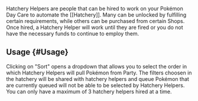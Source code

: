 Hatchery Helpers are people that can be hired to work on your Pokémon Day Care to automate the [[Hatchery]].
Many can be unlocked by fulfilling certain requirements, while others can be purchased from certain Shops.
Once hired, a Hatchery Helper will work until they are fired or you do not have the necessary funds to continue to employ them.

## Usage {#Usage}
Clicking on "Sort" opens a dropdown that allows you to select the order in which Hatchery Helpers will pull Pokémon from Party.
The filters choosen in the hatchery will be shared with hatchery helpers and queue
Pokémon that are currently queued will not be able to be selected by Hatchery Helpers.
You can only have a maximum of 3 hatchery helpers hired at a time.
